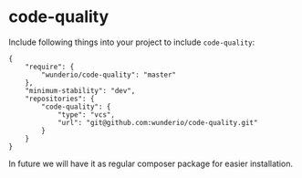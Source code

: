 # code-quality

Include following things into your project to include `code-quality`:

```
{
    "require": {
        "wunderio/code-quality": "master"
    },
    "minimum-stability": "dev",
    "repositories": {
        "code-quality": {
            "type": "vcs",
            "url": "git@github.com:wunderio/code-quality.git"
        }
    }
}
```

In future we will have it as regular composer package for easier installation.
